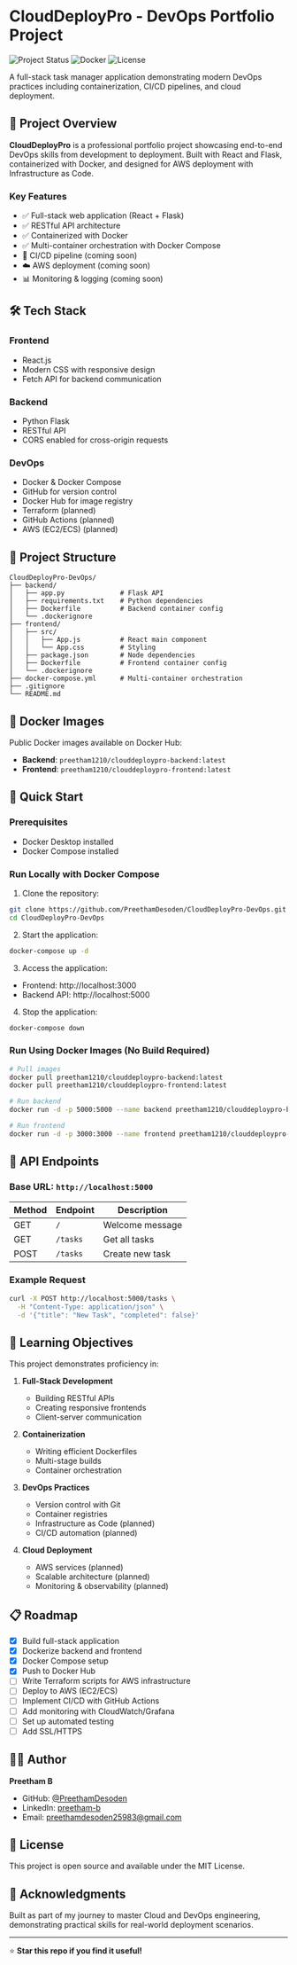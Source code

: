 # CloudDeployPro - DevOps Portfolio Project

![Project Status](https://img.shields.io/badge/Status-In%20Progress-yellow)
![Docker](https://img.shields.io/badge/Docker-Ready-blue)
![License](https://img.shields.io/badge/License-MIT-green)

A full-stack task manager application demonstrating modern DevOps practices including containerization, CI/CD pipelines, and cloud deployment.

## 🚀 Project Overview

**CloudDeployPro** is a professional portfolio project showcasing end-to-end DevOps skills from development to deployment. Built with React and Flask, containerized with Docker, and designed for AWS deployment with Infrastructure as Code.

### Key Features
- ✅ Full-stack web application (React + Flask)
- ✅ RESTful API architecture
- ✅ Containerized with Docker
- ✅ Multi-container orchestration with Docker Compose
- 🔄 CI/CD pipeline (coming soon)
- ☁️ AWS deployment (coming soon)
- 📊 Monitoring & logging (coming soon)

## 🛠️ Tech Stack

### Frontend
- React.js
- Modern CSS with responsive design
- Fetch API for backend communication

### Backend
- Python Flask
- RESTful API
- CORS enabled for cross-origin requests

### DevOps
- Docker & Docker Compose
- GitHub for version control
- Docker Hub for image registry
- Terraform (planned)
- GitHub Actions (planned)
- AWS (EC2/ECS) (planned)

## 📁 Project Structure

```
CloudDeployPro-DevOps/
├── backend/
│   ├── app.py              # Flask API
│   ├── requirements.txt    # Python dependencies
│   ├── Dockerfile          # Backend container config
│   └── .dockerignore
├── frontend/
│   ├── src/
│   │   ├── App.js          # React main component
│   │   └── App.css         # Styling
│   ├── package.json        # Node dependencies
│   ├── Dockerfile          # Frontend container config
│   └── .dockerignore
├── docker-compose.yml      # Multi-container orchestration
├── .gitignore
└── README.md
```

## 🐳 Docker Images

Public Docker images available on Docker Hub:
- **Backend**: `preetham1210/clouddeploypro-backend:latest`
- **Frontend**: `preetham1210/clouddeploypro-frontend:latest`

## 🚀 Quick Start

### Prerequisites
- Docker Desktop installed
- Docker Compose installed

### Run Locally with Docker Compose

1. Clone the repository:
```bash
git clone https://github.com/PreethamDesoden/CloudDeployPro-DevOps.git
cd CloudDeployPro-DevOps
```

2. Start the application:
```bash
docker-compose up -d
```

3. Access the application:
- Frontend: http://localhost:3000
- Backend API: http://localhost:5000

4. Stop the application:
```bash
docker-compose down
```

### Run Using Docker Images (No Build Required)

```bash
# Pull images
docker pull preetham1210/clouddeploypro-backend:latest
docker pull preetham1210/clouddeploypro-frontend:latest

# Run backend
docker run -d -p 5000:5000 --name backend preetham1210/clouddeploypro-backend:latest

# Run frontend
docker run -d -p 3000:3000 --name frontend preetham1210/clouddeploypro-frontend:latest
```

## 📡 API Endpoints

### Base URL: `http://localhost:5000`

| Method | Endpoint | Description |
|--------|----------|-------------|
| GET | `/` | Welcome message |
| GET | `/tasks` | Get all tasks |
| POST | `/tasks` | Create new task |

### Example Request
```bash
curl -X POST http://localhost:5000/tasks \
  -H "Content-Type: application/json" \
  -d '{"title": "New Task", "completed": false}'
```

## 🎯 Learning Objectives

This project demonstrates proficiency in:

1. **Full-Stack Development**
   - Building RESTful APIs
   - Creating responsive frontends
   - Client-server communication

2. **Containerization**
   - Writing efficient Dockerfiles
   - Multi-stage builds
   - Container orchestration

3. **DevOps Practices**
   - Version control with Git
   - Container registries
   - Infrastructure as Code (planned)
   - CI/CD automation (planned)

4. **Cloud Deployment**
   - AWS services (planned)
   - Scalable architecture (planned)
   - Monitoring & observability (planned)

## 📋 Roadmap

- [x] Build full-stack application
- [x] Dockerize backend and frontend
- [x] Docker Compose setup
- [x] Push to Docker Hub
- [ ] Write Terraform scripts for AWS infrastructure
- [ ] Deploy to AWS (EC2/ECS)
- [ ] Implement CI/CD with GitHub Actions
- [ ] Add monitoring with CloudWatch/Grafana
- [ ] Set up automated testing
- [ ] Add SSL/HTTPS

## 👨‍💻 Author

**Preetham B**
- GitHub: [@PreethamDesoden](https://github.com/PreethamDesoden)
- LinkedIn: [preetham-b](https://linkedin.com/in/preetham-b)
- Email: preethamdesoden25983@gmail.com

## 📄 License

This project is open source and available under the MIT License.

## 🙏 Acknowledgments

Built as part of my journey to master Cloud and DevOps engineering, demonstrating practical skills for real-world deployment scenarios.

---

⭐ **Star this repo if you find it useful!**